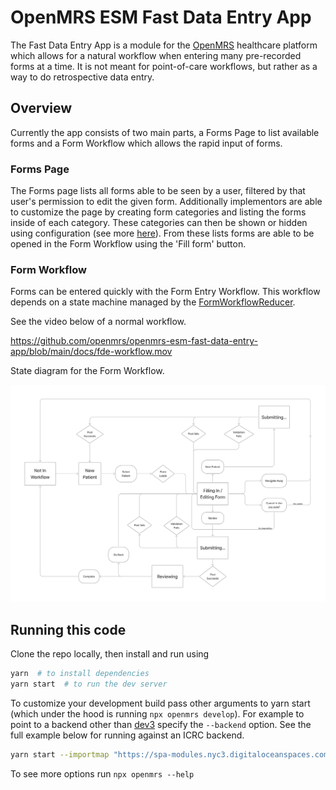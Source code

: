 

# OpenMRS ESM Fast Data Entry App

The Fast Data Entry App is a module for the [OpenMRS](https://openmrs.org/) healthcare platform which allows for a natural workflow when entering many pre-recorded forms at a time. It is not meant for point-of-care workflows, but rather as a way to do retrospective data entry.

## Overview
Currently the app consists of two main parts, a Forms Page to list available forms and a Form Workflow which allows the rapid input of forms.

### Forms Page
The Forms page lists all forms able to be seen by a user, filtered by that user's permission to edit the given form. Additionally implementors are able to customize the page by creating form categories and listing the forms inside of each category. These categories can then be shown or hidden using configuration (see more [here](docs/configuring-form-categories.md)). From these lists forms are able to be opened in the Form Workflow using the 'Fill form' button.

### Form Workflow
Forms can be entered quickly with the Form Entry Workflow. This workflow depends on a state machine managed by the [FormWorkflowReducer](src/context/FormWorkflowReducer.ts).

See the video below of a normal workflow.

https://github.com/openmrs/openmrs-esm-fast-data-entry-app/blob/main/docs/fde-workflow.mov

State diagram for the Form Workflow.

![Form Workflow State Diagram](docs/form-workflow-state-diagram.png)

## Running this code

Clone the repo locally, then install and run using

```sh
yarn  # to install dependencies
yarn start  # to run the dev server
```

To customize your development build pass other arguments to yarn start (which under the hood is running `npx openmrs develop`). For example to point to a backend other than [dev3](https://dev3.openmrs.org/)  specify the `--backend` option. See the full example below for running against an ICRC backend.

```sh
yarn start --importmap "https://spa-modules.nyc3.digitaloceanspaces.com/import-map.json" --backend "https://openmrs-dev-v2.test.icrc.org/" --add-cookie "MRHSession=abcdefghijklmnop012345678910" --spa-path "/ui"
```

To see more options run `npx openmrs --help`

